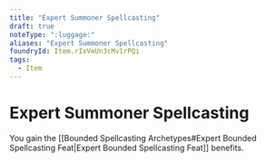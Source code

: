 ```yaml
---
title: "Expert Summoner Spellcasting"
draft: true
noteType: ":luggage:"
aliases: "Expert Summoner Spellcasting"
foundryId: Item.rIxVeUn3cMv1rPQi
tags:
  - Item
---
```


# Expert Summoner Spellcasting

You gain the [[Bounded Spellcasting Archetypes#Expert Bounded Spellcasting Feat|Expert Bounded Spellcasting Feat]] benefits.
